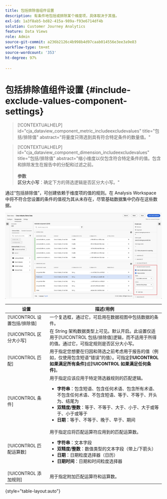 ```yaml
---
title: 包括排除值组件设置
description: 有条件地包括或排除某个维度项，具体取决于其值。
exl-id: 1a3f8ab5-bd82-415a-989a-f93e6714df4b
solution: Customer Journey Analytics
feature: Data Views
role: Admin
source-git-commit: a236b2126c4b998b4d97caab014556e3ee3a9e83
workflow-type: tm+mt
source-wordcount: '353'
ht-degree: 97%

---
```


# 包括排除值组件设置 {#include-exclude-values-component-settings}

<!-- markdownlint-disable MD034 -->

>[!CONTEXTUALHELP]
>id="cja_dataview_component_metric_includeexcludevalues"
>title="包括/排除值"
>abstract="将量度只筛选到具有符合特定条件的数量值。"

<!-- markdownlint-enable MD034 -->

<!-- markdownlint-disable MD034 -->

>[!CONTEXTUALHELP]
>id="cja_dataview_component_dimension_includeexcludevalues"
>title="包括/排除值"
>abstract="缩小维度以仅包含符合特定条件的值。包含和排除发生在报告中的分配和过滤之前。<br/><br/>**参数&#x200B;**<br/>**区分大小写**：确定下方的筛选逻辑是否区分大小写。"

<!-- markdownlint-enable MD034 -->



通过“包括排除值”，可创建依赖于维度项的值的规则。在 Analysis Workspace 中将不符合您设置的条件的值视为其从未存在，尽管基础数据集中仍存在这些数据。

![突出显示“包括/排除”值的数据视图窗口](../assets/include-exclude.png)

| 设置 | 描述/用例 |
| --- | --- |
| [!UICONTROL 设置包括/排除值] | 一个复选框，通过它，可启用在数据视图中包括数据的条件。 |
| [!UICONTROL 区分大小写] | 在 String 架构数据类型上可见。默认开启。此设置仅适用于[!UICONTROL 包括/排除值]逻辑，而不适用于所得的值。通过它，可指定规则是否区分大小写。 |
| [!UICONTROL 匹配] | 用于指定您想要在归因和筛选之前考虑用于报告的值（例如，仅使用包含短语“错误”的值）。可指定&#x200B;**[!UICONTROL 如果满足所有条件]**&#x200B;或&#x200B;**[!UICONTROL 如果满足任何条件]**。 |
| [!UICONTROL 条件] | 用于指定应该应用于特定筛选器规则的匹配逻辑。<ul><li>**字符串**：包含短语、包含任何术语、包含所有术语、不包含任何术语、不包含短语、等于、不等于、开头为、结尾为</li><li>**双精度/整数**：等于、不等于、大于、小于、大于或等于、小于或等于</li><li>**日期**：等于、不等于、晚于、早于、期间</li></ul> |
| [!UICONTROL 匹配运算数] | 用于指定应将匹配运算符应用到的匹配运算数。<ul><li>**字符串**：文本字段</li><li>**双精度/整数**：数值类型的文本字段（带上/下箭头）</li><li>**日期**：日期粒度选择器（日历）</li><li>**日期时间**：日期和时间粒度选择器</li></ul> |
| [!UICONTROL 添加规则] | 用于指定附加匹配运算符和运算数。 |

{style="table-layout:auto"}
